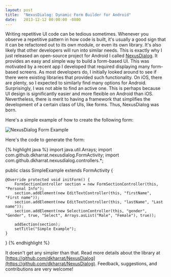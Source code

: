 ```yaml
---
layout: post
title:  "NexusDialog: Dynamic Form Builder for Android"
date:   2013-12-12 00:00:00 -0800
---
```

Writing repetitive UI code can be tedious sometimes. Whenever you observe a repetitive pattern in how code is built, it's usually a good sign that it can be refactored out to its own module, or even its own library. It's also likely that other developers will run into similar needs. This is exactly why I just released an open-source project for Android I called [NexusDialog](https://github.com/dkharrat/NexusDialog). It provides an easy and simple way to build a form-based UI. This was motivated by a recent app I developed that required displaying many form-based screens. As most developers do, I initially looked around to see if there were existing libraries that provided such functionality. On iOS, there are plenty, so I expected to similarly find many options for Android. Surprisingly, I was not able to find an active one. This is perhaps because UI design is significantly easier and more flexible on Android than iOS. Nevertheless, there is merit to having a framework that simplifies the development of a certain class of UIs, like forms. Thus, NexusDialog was born.

Here's a simple example of how to create the following form:

![NexusDialog Form Example](http://dkharrat.github.io/NexusDialog/images/screenshot01.png)

Here's the code to generate the form:

{% highlight java %}
import java.util.Arrays;
import com.github.dkharrat.nexusdialog.FormActivity;
import com.github.dkharrat.nexusdialog.controllers.*;

public class SimpleExample extends FormActivity {

    @Override protected void initForm() {
        FormSectionController section = new FormSectionController(this, "Personal Info");
        section.addElement(new EditTextController(this, "firstName", "First name"));
        section.addElement(new EditTextController(this, "lastName", "Last name"));
        section.addElement(new SelectionController(this, "gender", "Gender", true, "Select", Arrays.asList("Male", "Female"), true));

        addSection(section);
        setTitle("Simple Example");
    }
}
{% endhighlight %}

It doesn't get any simpler than that. Read more details about the library at [https://github.com/dkharrat/NexusDialog](https://github.com/dkharrat/NexusDialog). Feedback, suggestions, and contributions are very welcome!

